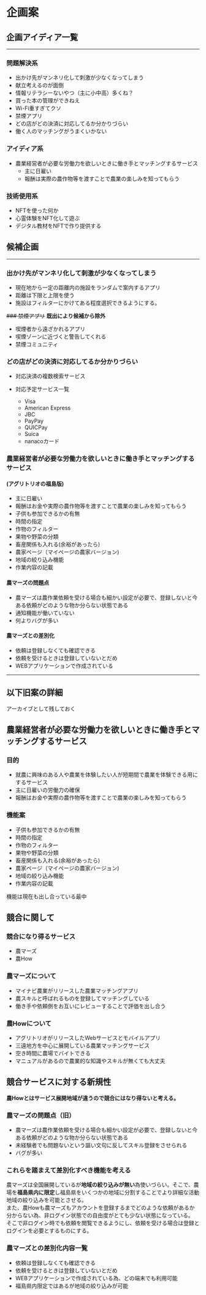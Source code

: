 # 企画案  

## **企画アイディア一覧**

***

### 問題解決系

* 出かけ先がマンネリ化して刺激が少なくなってしまう
* 献立考えるのが面倒
* 情報リテラシーないやつ（主に小中高）多くね？
* 買った本の管理ができねえ
* Wi-Fi重すぎてクソ
* 禁煙アプリ
* どの店がどの決済に対応してるか分かりづらい
* 働く人のマッチングがうまくいかない

### アイディア系

* 農業経営者が必要な労働力を欲しいときに働き手とマッチングするサービス
  * 主に日雇い
  * 報酬は実際の農作物等を渡すことで農業の楽しみを知ってもらう

### 技術使用系

* NFTを使った何か
* 心霊体験をNFT化して遊ぶ
* デジタル教材をNFTで作り提供する  

## **候補企画**

***

### 出かけ先がマンネリ化して刺激が少なくなってしまう

* 現在地から一定の距離内の施設をランダムで案内するアプリ
* 距離は下限と上限を使う
* 施設はフィルターにかけてある程度選択できるようにする。

~~### 禁煙アプリ~~
**既出により候補から除外**

* 喫煙者から遠ざかれるアプリ
* 喫煙ゾーンに近づくと警告してくれる
* 禁煙コミュニティ

### どの店がどの決済に対応してるか分かりづらい

* 対応決済の複数検索サービス

* 対応予定サービス一覧
  * Visa
  * American Express
  * JBC
  * PayPay
  * QUICPay
  * Suica
  * nanacoカード

### 農業経営者が必要な労働力を欲しいときに働き手とマッチングするサービス

#### (アグリトリオの福島版)

* 主に日雇い
* 報酬はお金や実際の農作物等を渡すことで農業の楽しみを知ってもらう
* 子供も参加できるかの有無
* 時間の指定
* 作物のフィルター
* 果物や野菜の分類
* 畜産関係も入れる(余裕があったら)
* 農家ページ（マイページの農家バージョン)
* 地域の絞り込み機能
* 作業内容の記載

#### 農マーズの問題点

* 農マーズは農作業依頼を受ける場合も細かい設定が必要で、登録しないと今ある依頼がどのような物か分らない状態である
* 通知機能が働いていない
* 何よりバグが多い

#### 農マーズとの差別化

* 依頼は登録しなくても確認できる
* 依頼を受けるときは登録していないとだめ
* WEBアプリケーションで作成されている

***

## **以下旧案の詳細**

アーカイブとして残しておく

## **農業経営者が必要な労働力を欲しいときに働き手とマッチングするサービス**

### **目的**

* 就農に興味のある人や農業を体験したい人が短期間で農業を体験できる用にするサービス
* 主に日雇いの労働力の確保
* 報酬はお金や実際の農作物等を渡すことで農業の楽しみを知ってもらう

### **機能案**

* 子供も参加できるかの有無
* 時間の指定
* 作物のフィルター
* 果物や野菜の分類
* 畜産関係も入れる(余裕があったら)
* 農家ページ（マイページの農家バージョン)
* 地域の絞り込み機能
* 作業内容の記載

機能は現在も出し合っている最中

## **競合に関して**

### 競合になり得るサービス

* 農マーズ
* 農How

### 農マーズについて

* マイナビ農業がリリースした農業マッチングアプリ
* 農スキルと呼ばれるものを登録してマッチングしている
* 働き手や依頼側をお互いにレビューすることで評価を出し合う

### 農Howについて

* アグリトリオがリリースしたWebサービスとモバイルアプリ
* 三遠地方を中心に展開している農業マッチングサービス
* 空き時間に農場でバイトできる
* マニュアルがあるので農業的な知識やスキルが無くても大丈夫

## 競合サービスに対する新規性

**農Howとはサービス展開地域が違うので競合にはなり得ないと考える。**

### 農マーズの問題点（旧）

* 農マーズは農作業依頼を受ける場合も細かい設定が必要で、登録しないと今ある依頼がどのような物か分らない状態である
* 未経験者でも問題ないという謳い文句に反してスキル登録をさせられる
* バグが多い

### これらを踏まえて差別化すべき機能を考える

農マーズは全国展開しているが**地域の絞り込みが無い**為使いづらい。そこで、農場を**福島県内に限定**し福島県をいくつかの地域に分割することでより詳細な活動地域の絞り込みを可能とさせる。  
また、農Howも農マーズもアカウントを登録するまでどのような依頼があるか分からない為、非ログイン状態での自由度がとても少ない状態になっている。
そこで非ログイン時でも依頼を閲覧できるようにし、依頼を受ける場合は登録とログインを必要とするものにする。

### 農マーズとの差別化内容一覧

* 依頼は登録しなくても確認できる
* 依頼を受けるときは登録していないとだめ
* WEBアプリケーションで作成されている為、どの端末でも利用可能
* 福島県内限定ではあるが地域の絞り込みが可能
